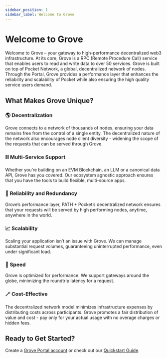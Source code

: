 ```yaml
---
sidebar_position: 1
sidebar_label: Welcome to Grove
---
```


# Welcome to Grove

Welcome to Grove – your gateway to high-performance decentralized web3 infrastructure. At its core, Grove is a RPC (Remote Procedure Call) service that enables users to read and write data to over 50 services. Grove is built on top of Pocket Network, a global, decentralized network of nodes. Through the Portal, Grove provides a performance layer that enhances the reliability and scalability of Pocket while also ensuring the high quality service users demand.

## What Makes Grove Unique?

### 🌎 **Decentralization**

Grove connects to a network of thousands of nodes, ensuring your data remains free from the control of a single entity. The decentralized nature of the network also encourages node client diversity - widening the scope of the requests that can be served through Grove.

### ⛓ **Multi-Service Support**

Whether you’re building on an EVM Blockchain, an LLM or a canonical data API, Grove has you covered. Our ecosystem agnostic approach ensures that you have the tools to build flexible, multi-source apps.

### 🎯 **Reliability and Redundancy**

Grove’s performance layer, PATH + Pocket’s decentralized network ensures that your requests will be served by high performing nodes, anytime, anywhere in the world.

### 📈 **Scalability**

Scaling your application isn’t an issue with Grove. We can manage substantial request volumes, guaranteeing uninterrupted performance, even under significant load.

### 🚀 **Speed**

Grove is optimized for performance. We support gateways around the globe, minimizing the roundtrip latency for a request.

### 🪄 **Cost-Effective**

The decentralized network model minimizes infrastructure expenses by distributing costs across participants. Grove promotes a fair distribution of value and cost - pay only for your actual usage with no overage charges or hidden fees.

## Ready to Get Started?

Create a [Grove Portal account](https://portal.grove.city) or check out our [Quickstart Guide](/guides/getting-started/quickstart).
